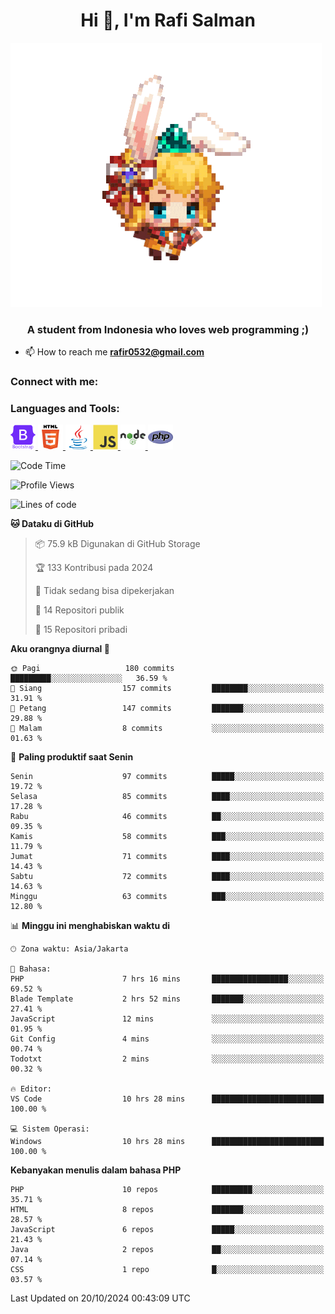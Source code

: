 <h1 align="center">Hi 👋, I'm Rafi Salman</h1>
<img src="img/lp.gif" /> 
<h3 align="center">A student from Indonesia who loves web programming ;)</h3>

- 📫 How to reach me **rafir0532@gmail.com**

<h3 align="left">Connect with me:</h3>
<p align="left">
</p>

<h3 align="left">Languages and Tools:</h3>
<p align="left"> <a href="https://getbootstrap.com" target="_blank" rel="noreferrer"> <img src="https://raw.githubusercontent.com/devicons/devicon/master/icons/bootstrap/bootstrap-plain-wordmark.svg" alt="bootstrap" width="40" height="40"/> </a> <a href="https://www.w3.org/html/" target="_blank" rel="noreferrer"> <img src="https://raw.githubusercontent.com/devicons/devicon/master/icons/html5/html5-original-wordmark.svg" alt="html5" width="40" height="40"/> </a> <a href="https://www.java.com" target="_blank" rel="noreferrer"> <img src="https://raw.githubusercontent.com/devicons/devicon/master/icons/java/java-original.svg" alt="java" width="40" height="40"/> </a> <a href="https://developer.mozilla.org/en-US/docs/Web/JavaScript" target="_blank" rel="noreferrer"> <img src="https://raw.githubusercontent.com/devicons/devicon/master/icons/javascript/javascript-original.svg" alt="javascript" width="40" height="40"/> </a> <a href="https://nodejs.org" target="_blank" rel="noreferrer"> <img src="https://raw.githubusercontent.com/devicons/devicon/master/icons/nodejs/nodejs-original-wordmark.svg" alt="nodejs" width="40" height="40"/> </a> <a href="https://www.php.net" target="_blank" rel="noreferrer"> <img src="https://raw.githubusercontent.com/devicons/devicon/master/icons/php/php-original.svg" alt="php" width="40" height="40"/> </a> </p>

<!--START_SECTION:waka-->
![Code Time](http://img.shields.io/badge/Code%20Time-186%20hrs%2041%20mins-blue)

![Profile Views](http://img.shields.io/badge/Profil%20dilihat-0-blue)

![Lines of code](https://img.shields.io/badge/Sejak%20Hello%20World%20aku%20telah%20menulis-851.4%20thousand%20baris%20kode-blue)

**🐱 Dataku di GitHub** 

> 📦 75.9 kB Digunakan di GitHub Storage 
 > 
> 🏆 133 Kontribusi pada 2024
 > 
> 🚫 Tidak sedang bisa dipekerjakan
 > 
> 📜 14 Repositori publik 
 > 
> 🔑 15 Repositori pribadi 
 > 
**Aku orangnya diurnal 🐤** 

```text
🌞 Pagi                   180 commits         █████████░░░░░░░░░░░░░░░░   36.59 % 
🌆 Siang                  157 commits         ████████░░░░░░░░░░░░░░░░░   31.91 % 
🌃 Petang                 147 commits         ███████░░░░░░░░░░░░░░░░░░   29.88 % 
🌙 Malam                  8 commits           ░░░░░░░░░░░░░░░░░░░░░░░░░   01.63 % 
```
📅 **Paling produktif saat Senin** 

```text
Senin                    97 commits          █████░░░░░░░░░░░░░░░░░░░░   19.72 % 
Selasa                   85 commits          ████░░░░░░░░░░░░░░░░░░░░░   17.28 % 
Rabu                     46 commits          ██░░░░░░░░░░░░░░░░░░░░░░░   09.35 % 
Kamis                    58 commits          ███░░░░░░░░░░░░░░░░░░░░░░   11.79 % 
Jumat                    71 commits          ████░░░░░░░░░░░░░░░░░░░░░   14.43 % 
Sabtu                    72 commits          ████░░░░░░░░░░░░░░░░░░░░░   14.63 % 
Minggu                   63 commits          ███░░░░░░░░░░░░░░░░░░░░░░   12.80 % 
```


📊 **Minggu ini menghabiskan waktu di** 

```text
🕑︎ Zona waktu: Asia/Jakarta

💬 Bahasa: 
PHP                      7 hrs 16 mins       █████████████████░░░░░░░░   69.52 % 
Blade Template           2 hrs 52 mins       ███████░░░░░░░░░░░░░░░░░░   27.41 % 
JavaScript               12 mins             ░░░░░░░░░░░░░░░░░░░░░░░░░   01.95 % 
Git Config               4 mins              ░░░░░░░░░░░░░░░░░░░░░░░░░   00.74 % 
Todotxt                  2 mins              ░░░░░░░░░░░░░░░░░░░░░░░░░   00.32 % 

🔥 Editor: 
VS Code                  10 hrs 28 mins      █████████████████████████   100.00 % 

💻 Sistem Operasi: 
Windows                  10 hrs 28 mins      █████████████████████████   100.00 % 
```

**Kebanyakan menulis dalam bahasa PHP** 

```text
PHP                      10 repos            █████████░░░░░░░░░░░░░░░░   35.71 % 
HTML                     8 repos             ███████░░░░░░░░░░░░░░░░░░   28.57 % 
JavaScript               6 repos             █████░░░░░░░░░░░░░░░░░░░░   21.43 % 
Java                     2 repos             ██░░░░░░░░░░░░░░░░░░░░░░░   07.14 % 
CSS                      1 repo              █░░░░░░░░░░░░░░░░░░░░░░░░   03.57 % 
```




 Last Updated on 20/10/2024 00:43:09 UTC
<!--END_SECTION:waka-->
